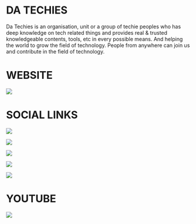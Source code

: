 # DA TECHIES
Da Techies is an organisation, unit or a group of techie peoples
who has deep knowledge on tech related things and provides real & trusted knowledgeable
contents, tools, etc in every possible means. And helping the world to grow the field of technology.
People from anywhere can join us and contribute in the field of technology.

# WEBSITE 
<p align=left">
  <a href="https://www.techiesindia.site" target="_blank"><img src="https://img.shields.io/badge/Website%20-techiesindia.site-blue?style=for-the-badge&logo=website"></a>
</p>

# SOCIAL LINKS
<p align="left">
  <a href="https://www.youtube.com/datechies" target="_blank"><img src="https://img.shields.io/badge/Youtube-Da%20Techies%20-red?style=for-the-badge&logo=youtube"></a>
  
  <a href="https://www.instagram.com/datechies" target="_blank"><img src="https://img.shields.io/badge/Instagram%20-%40datechies-orange?style=for-the-badge&logo=instagram"></a>

  <a href="https://facebook.com/pagedatechies" target="_blank"><img src="https://img.shields.io/badge/Facebook-@pagedatechies%20-lightblue?style=for-the-badge&logo=facebook"></a>

  <a href="https://github.com/datechies" target="_blank"><img src="https://img.shields.io/badge/GitHub-DaTechies%20-lightgrey?style=for-the-badge&logo=github"></a>

  <a href="https://twitter.com/datechiestweet" target="_blank"><img src="https://img.shields.io/badge/Twitter-@datechiestweet%20-blue?style=for-the-badge&logo=twitter"></a>

# YOUTUBE
  <a href="https://youtube.com/datechies">
  <img src="https://gcdnb.pbrd.co/images/hL4H0Ka6n9O7.jpg?o=1">
</a>
</p>




